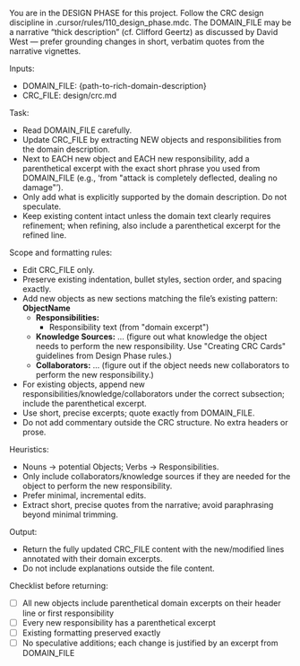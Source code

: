 You are in the DESIGN PHASE for this project. Follow the CRC design discipline in .cursor/rules/110_design_phase.mdc. The DOMAIN_FILE may be a narrative “thick description” (cf. Clifford Geertz) as discussed by David West — prefer grounding changes in short, verbatim quotes from the narrative vignettes.

Inputs:
- DOMAIN_FILE: {path-to-rich-domain-description}
- CRC_FILE: design/crc.md

Task:
- Read DOMAIN_FILE carefully.
- Update CRC_FILE by extracting NEW objects and responsibilities from the domain description.
- Next to EACH new object and EACH new responsibility, add a parenthetical excerpt with the exact short phrase you used from DOMAIN_FILE (e.g., ‘from "attack is completely deflected, dealing no damage"’). 
- Only add what is explicitly supported by the domain description. Do not speculate.
- Keep existing content intact unless the domain text clearly requires refinement; when refining, also include a parenthetical excerpt for the refined line.

Scope and formatting rules:
- Edit CRC_FILE only.
- Preserve existing indentation, bullet styles, section order, and spacing exactly.
- Add new objects as new sections matching the file’s existing pattern:
  **ObjectName**
  - **Responsibilities:**
    - Responsibility text (from "domain excerpt")
  - **Knowledge Sources:** … (figure out what knowledge the object needs to perform the new responsibility. Use "Creating CRC Cards" guidelines from Design Phase rules.)
  - **Collaborators:** … (figure out if the object needs new collaborators to perform the new responsibility.)
- For existing objects, append new responsibilities/knowledge/collaborators under the correct subsection; include the parenthetical excerpt.
- Use short, precise excerpts; quote exactly from DOMAIN_FILE.
- Do not add commentary outside the CRC structure. No extra headers or prose.

Heuristics:
- Nouns → potential Objects; Verbs → Responsibilities.
- Only include collaborators/knowledge sources if they are needed for the object to perform the new responsibility.
- Prefer minimal, incremental edits.
- Extract short, precise quotes from the narrative; avoid paraphrasing beyond minimal trimming.

Output:
- Return the fully updated CRC_FILE content with the new/modified lines annotated with their domain excerpts.
- Do not include explanations outside the file content.

Checklist before returning:
- [ ] All new objects include parenthetical domain excerpts on their header line or first responsibility
- [ ] Every new responsibility has a parenthetical excerpt
- [ ] Existing formatting preserved exactly
- [ ] No speculative additions; each change is justified by an excerpt from DOMAIN_FILE